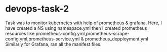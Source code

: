 # devops-task-2
Task was to monitor kubernetes with help of prometheus & grafana.
Here, I have created a NS using namespace.yml
then  I created prometheus resources like prometheus-config.yml,prometheus-scrape-config.yml,prometheus-service.yml & prometheus_depployment.yml
Similarly for Grafana, ran all the manifest files.
